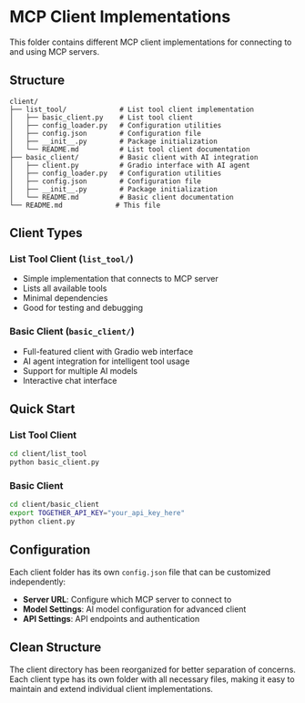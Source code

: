 # MCP Client Implementations

This folder contains different MCP client implementations for connecting to and using MCP servers.

## Structure

```
client/
├── list_tool/             # List tool client implementation
│   ├── basic_client.py    # List tool client
│   ├── config_loader.py   # Configuration utilities
│   ├── config.json        # Configuration file
│   ├── __init__.py        # Package initialization
│   └── README.md          # List tool client documentation
├── basic_client/          # Basic client with AI integration
│   ├── client.py          # Gradio interface with AI agent
│   ├── config_loader.py   # Configuration utilities
│   ├── config.json        # Configuration file
│   ├── __init__.py        # Package initialization
│   └── README.md          # Basic client documentation
└── README.md             # This file
```

## Client Types

### List Tool Client (`list_tool/`)
- Simple implementation that connects to MCP server
- Lists all available tools
- Minimal dependencies
- Good for testing and debugging

### Basic Client (`basic_client/`)
- Full-featured client with Gradio web interface
- AI agent integration for intelligent tool usage
- Support for multiple AI models
- Interactive chat interface

## Quick Start

### List Tool Client
```bash
cd client/list_tool
python basic_client.py
```

### Basic Client
```bash
cd client/basic_client
export TOGETHER_API_KEY="your_api_key_here"
python client.py
```

## Configuration

Each client folder has its own `config.json` file that can be customized independently:

- **Server URL**: Configure which MCP server to connect to
- **Model Settings**: AI model configuration for advanced client
- **API Settings**: API endpoints and authentication

## Clean Structure

The client directory has been reorganized for better separation of concerns. Each client type has its own folder with all necessary files, making it easy to maintain and extend individual client implementations.
